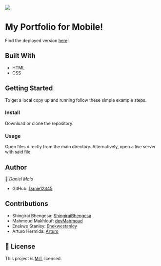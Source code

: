![](https://img.shields.io/badge/Microverse-blueviolet)

# My Portfolio for Mobile! 

Find the deployed version [here](https://danie12345.github.io/portfolio-mobile/)!

## Built With

- HTML
- CSS

## Getting Started

To get a local copy up and running follow these simple example steps.


### Install
Download or clone the repository.

### Usage
Open files directly from the main directory.
Alternatively, open a live server with said file.


## Author

👤 *Daniel Malo*

- GitHub: [Danie12345](https://github.com/Danie12345)

## Contributions

- Shingirai Bhengesa: [ShingiraiBhengesa](https://github.com/ShingiraiBhengesa)
- Mahmoud Makhlouf: [devMahmoud](https://github.com/devMahmoud)
- Enekwe Stanley: [Enekwestanley](https://github.com/Enekwestanley)
- Arturo Hermida: [Arturo](https://github.com/Artbsc1992)


## 📝 License

This project is [MIT](./MIT.md) licensed.